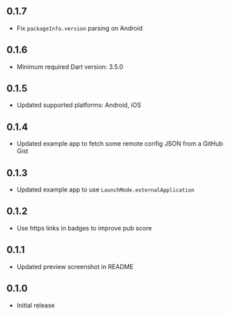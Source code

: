 ## 0.1.7

- Fix `packageInfo.version` parsing on Android

## 0.1.6

- Minimum required Dart version: 3.5.0

## 0.1.5

- Updated supported platforms: Android, iOS

## 0.1.4

- Updated example app to fetch some remote config JSON from a GitHub Gist

## 0.1.3

- Updated example app to use `LaunchMode.externalApplication`

## 0.1.2

- Use https links in badges to improve pub score

## 0.1.1

- Updated preview screenshot in README

## 0.1.0

- Initial release

